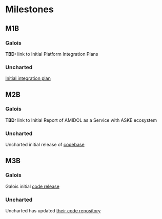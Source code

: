 # Milestones

## M1B

### Galois

**TBD:** link to Initial Platform Integration Plans

### Uncharted

[Initial integration plan](https://docs.google.com/presentation/d/1iVMypBEQutvqlZ0_kwYGy4Wy6fmoiWYqV3w8DHcnqe8/edit?ts=6009a8e8)

## M2B

### Galois

**TBD:** link to Initial Report of AMIDOL as a Service with ASKE ecosystem

### Uncharted

Uncharted initial release of [codebase](https://github.com/uncharted-aske)

## M3B

### Galois

Galois initial [code release](https://github.com/GaloisInc/ASKE-E)

### Uncharted

Uncharted has updated [their code repository](https://github.com/uncharted-aske)
